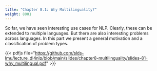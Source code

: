 ```yaml
---
title: "Chapter 8.1: Why Multilinguality?"
weight: 8001
---
```


So far, we have seen interesting use cases for NLP. Clearly, these can be extended to multiple languages. But there are also interesting problems across languages. In this part we present a general motivation and a classification of problem types.

<!--more-->

{{< pdfjs file="https://github.com/slds-lmu/lecture_dl4nlp/blob/main/slides/chapter8-multilinguality/slides-81-why_multilingual.pdf" >}}
